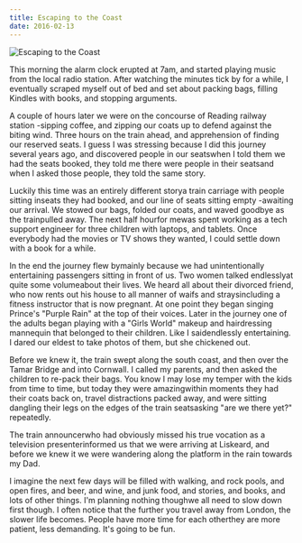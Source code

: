 ```yaml
---
title: Escaping to the Coast
date: 2016-02-13
---
```


![Escaping to the Coast](https://source.unsplash.com/0gkw_9fy0eQ/1600x900)

This morning the alarm clock erupted at 7am, and started playing music from the local radio station. After watching the minutes tick by for a while, I eventually scraped myself out of bed and set about packing bags, filling Kindles with books, and stopping arguments.

A couple of hours later we were on the concourse of Reading railway station -sipping coffee, and zipping our coats up to defend against the biting wind. Three hours on the train ahead, and apprehension of finding our reserved seats. I guess I was stressing because I did this journey several years ago, and discovered people in our seatswhen I told them we had the seats booked, they told me there were people in their seatsand when I asked those people, they told the same story.

Luckily this time was an entirely different storya train carriage with people sitting inseats they had booked, and our line of seats sitting empty -awaiting our arrival. We stowed our bags, folded our coats, and waved goodbye as the trainpulled away. The next half hourfor mewas spent working as a tech support engineer for three children with laptops, and tablets. Once everybody had the movies or TV shows they wanted, I could settle down with a book for a while.

In the end the journey flew bymainly because we had unintentionally entertaining passengers sitting in front of us. Two women talked endlesslyat quite some volumeabout their lives. We heard all about their divorced friend, who now rents out his house to all manner of waifs and straysincluding a fitness instructor that is now pregnant. At one point they began singing Prince's "Purple Rain" at the top of their voices. Later in the journey one of the adults began playing with a "Girls World" makeup and hairdressing mannequin that belonged to their children. Like I saidendlessly entertaining. I dared our eldest to take photos of them, but she chickened out.

Before we knew it, the train swept along the south coast, and then over the Tamar Bridge and into Cornwall. I called my parents, and then asked the children to re-pack their bags. You know I may lose my temper with the kids from time to time, but today they were amazingwithin moments they had their coats back on, travel distractions packed away, and were sitting dangling their legs on the edges of the train seatsasking "are we there yet?" repeatedly.

The train announcerwho had obviously missed his true vocation as a television presenterinformed us that we were arriving at Liskeard, and before we knew it we were wandering along the platform in the rain towards my Dad.

I imagine the next few days will be filled with walking, and rock pools, and open fires, and beer, and wine, and junk food, and stories, and books, and lots of other things. I'm planning nothing thoughwe all need to slow down first though. I often notice that the further you travel away from London, the slower life becomes. People have more time for each otherthey are more patient, less demanding. It's going to be fun.